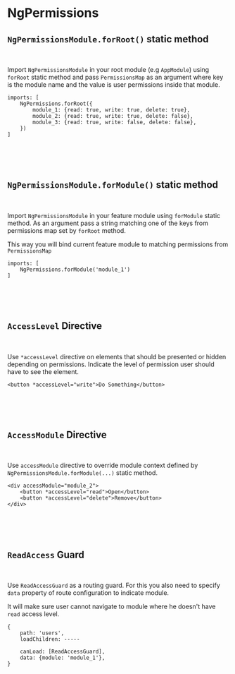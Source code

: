 # NgPermissions

## `NgPermissionsModule.forRoot()` static method

<br>

Import `NgPermissionsModule` in your root module (e.g `AppModule`) using `forRoot` static method and pass `PermissionsMap` as an argument where key is the module name and the value is user permissions inside that module.

```
imports: [
    NgPermissions.forRoot({
        module_1: {read: true, write: true, delete: true},
        module_2: {read: true, write: true, delete: false},
        module_3: {read: true, write: false, delete: false},
    })
]
```

<br><br><br>

## `NgPermissionsModule.forModule()` static method

<br>

Import `NgPermissionsModule` in your feature module using `forModule` static method. As an argument pass a string matching one of the keys from permissions map set by `forRoot` method.

This way you will bind current feature module to matching permissions from `PermissionsMap`

```
imports: [
    NgPermissions.forModule('module_1')
]
```

<br><br><br>

## `AccessLevel` Directive

<br>

Use `*accessLevel` directive on elements that should be presented or hidden depending on permissions. Indicate the level of permission user should have to see the element.

```
<button *accessLevel="write">Do Something</button>
```

<br><br><br>

## `AccessModule` Directive

<br>

Use `accessModule` directive to override module context defined by `NgPermissionsModule.forModule(...)` static method.

```
<div accessModule="module_2">
    <button *accessLevel="read">Open</button>
    <button *accessLevel="delete">Remove</button>
</div>
```

<br><br><br>

## `ReadAccess` Guard

<br>

Use `ReadAccessGuard` as a routing guard. For this you also need to specify `data` property of route configuration to indicate module.

It will make sure user cannot navigate to module where he doesn't have `read` access level.
```
{
    path: 'users',
    loadChildren: -----

    canLoad: [ReadAccessGuard],
    data: {module: 'module_1'},
}
```
